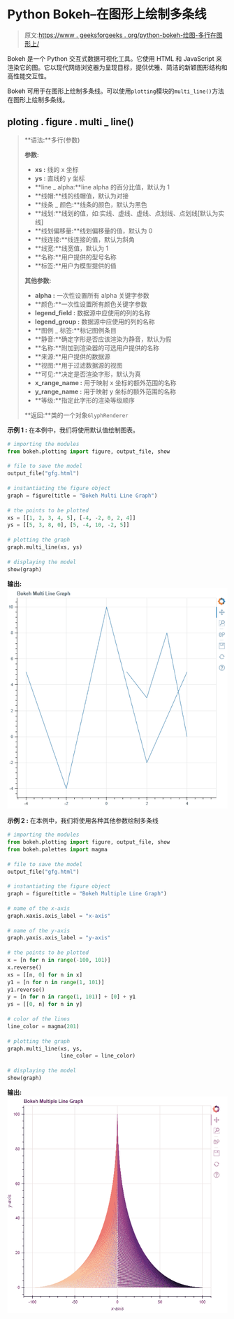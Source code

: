 # Python Bokeh–在图形上绘制多条线

> 原文:[https://www . geeksforgeeks . org/python-bokeh-绘图-多行在图形上/](https://www.geeksforgeeks.org/python-bokeh-plotting-multiple-lines-on-a-graph/)

Bokeh 是一个 Python 交互式数据可视化工具。它使用 HTML 和 JavaScript 来渲染它的图。它以现代网络浏览器为呈现目标，提供优雅、简洁的新颖图形结构和高性能交互性。

Bokeh 可用于在图形上绘制多条线。可以使用`plotting`模块的`multi_line()`方法在图形上绘制多条线。

## ploting . figure . multi _ line()

> **语法:**多行(参数)
> 
> **参数:**
> 
> *   **xs :** 线的 x 坐标
> *   **ys :** 直线的 y 坐标
> *   **line _ alpha:**line alpha 的百分比值，默认为 1
> *   **线帽:**线的线帽值，默认为对接
> *   **线条 _ 颜色:**线条的颜色，默认为黑色
> *   **线划:**线划的值，如:实线、虚线、虚线、点划线、点划线[默认为实线]
> *   **线划偏移量:**线划偏移量的值，默认为 0
> *   **线连接:**线连接的值，默认为斜角
> *   **线宽:**线宽值，默认为 1
> *   **名称:**用户提供的型号名称
> *   **标签:**用户为模型提供的值
> 
> **其他参数:**
> 
> *   **alpha :** 一次性设置所有 alpha 关键字参数
> *   **颜色:**一次性设置所有颜色关键字参数
> *   **legend_field :** 数据源中应使用的列的名称
> *   **legend_group :** 数据源中应使用的列的名称
> *   **图例 _ 标签:**标记图例条目
> *   **静音:**确定字形是否应该渲染为静音，默认为假
> *   **名称:**附加到渲染器的可选用户提供的名称
> *   **来源:**用户提供的数据源
> *   **视图:**用于过滤数据源的视图
> *   **可见:**决定是否渲染字形，默认为真
> *   **x_range_name :** 用于映射 x 坐标的额外范围的名称
> *   **y_range_name :** 用于映射 y 坐标的额外范围的名称
> *   **等级:**指定此字形的渲染等级顺序
> 
> **返回:**类的一个对象`GlyphRenderer`

**示例 1 :** 在本例中，我们将使用默认值绘制图表。

```py
# importing the modules 
from bokeh.plotting import figure, output_file, show 

# file to save the model 
output_file("gfg.html") 

# instantiating the figure object 
graph = figure(title = "Bokeh Multi Line Graph") 

# the points to be plotted 
xs = [[1, 2, 3, 4, 5], [-4, -2, 0, 2, 4]] 
ys = [[5, 3, 8, 0], [5, -4, 10, -2, 5]] 

# plotting the graph 
graph.multi_line(xs, ys) 

# displaying the model 
show(graph)
```

**输出:**
![](img/0c826117cb274f16c90652cc18f7d4ff.png)

**示例 2 :** 在本例中，我们将使用各种其他参数绘制多条线

```py
# importing the modules 
from bokeh.plotting import figure, output_file, show 
from bokeh.palettes import magma

# file to save the model 
output_file("gfg.html") 

# instantiating the figure object 
graph = figure(title = "Bokeh Multiple Line Graph") 

# name of the x-axis 
graph.xaxis.axis_label = "x-axis"

# name of the y-axis 
graph.yaxis.axis_label = "y-axis"

# the points to be plotted
x = [n for n in range(-100, 101)]
x.reverse()
xs = [[n, 0] for n in x]
y1 = [n for n in range(1, 101)]
y1.reverse()
y = [n for n in range(1, 101)] + [0] + y1
ys = [[0, n] for n in y] 

# color of the lines
line_color = magma(201)

# plotting the graph 
graph.multi_line(xs, ys,
                 line_color = line_color) 

# displaying the model 
show(graph)
```

**输出:**
![](img/af2e956c97ff967cf31df142fe7fb326.png)